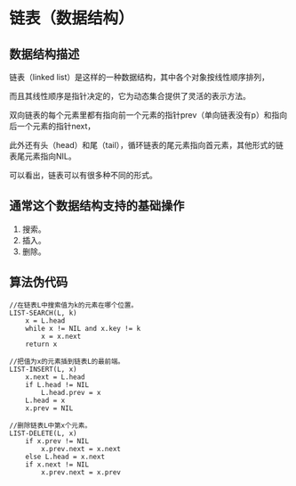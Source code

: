 链表（数据结构）
==========

数据结构描述
--------------

链表（linked list）是这样的一种数据结构，其中各个对象按线性顺序排列，

而且其线性顺序是指针决定的，它为动态集合提供了灵活的表示方法。

双向链表的每个元素里都有指向前一个元素的指针prev（单向链表没有p）和指向后一个元素的指针next，

此外还有头（head）和尾（tail），循环链表的尾元素指向首元素，其他形式的链表尾元素指向NIL。

可以看出，链表可以有很多种不同的形式。

通常这个数据结构支持的基础操作
----------------------------------

1. 搜索。
2. 插入。
3. 删除。

算法伪代码
-----------

```
//在链表L中搜索值为k的元素在哪个位置。
LIST-SEARCH(L, k)
	x = L.head
	while x != NIL and x.key != k
		x = x.next
	return x
	
//把值为x的元素插到链表L的最前端。
LIST-INSERT(L, x)
	x.next = L.head
	if L.head != NIL
		L.head.prev = x
	L.head = x
	x.prev = NIL
	
//删除链表L中第x个元素。
LIST-DELETE(L, x)
	if x.prev != NIL
		x.prev.next = x.next
	else L.head = x.next
	if x.next != NIL
		x.prev.next = x.prev
```
